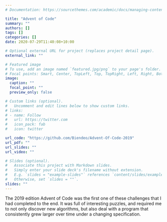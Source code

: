 ```yaml
---
# Documentation: https://sourcethemes.com/academic/docs/managing-content/

title: "Advent of Code"
summary: ""
authors: []
tags: []
categories: []
date: 2020-07-29T11:40:08+10:00

# Optional external URL for project (replaces project detail page).
external_link: ""

# Featured image
# To use, add an image named `featured.jpg/png` to your page's folder.
# Focal points: Smart, Center, TopLeft, Top, TopRight, Left, Right, BottomLeft, Bottom, BottomRight.
image:
  caption: ""
  focal_point: ""
  preview_only: false

# Custom links (optional).
#   Uncomment and edit lines below to show custom links.
# links:
# - name: Follow
#   url: https://twitter.com
#   icon_pack: fab
#   icon: twitter

url_code: "https://github.com/Biendeo/Advent-Of-Code-2019"
url_pdf: ""
url_slides: ""
url_video: ""

# Slides (optional).
#   Associate this project with Markdown slides.
#   Simply enter your slide deck's filename without extension.
#   E.g. `slides = "example-slides"` references `content/slides/example-slides.md`.
#   Otherwise, set `slides = ""`.
slides: ""
---
```

The 2019 edition Advent of Code was the first one of these challenges that I had completed to the end. It was full of interesting puzzles, and required me to not only discover new algorithms, but also deal with a program that consistently grew larger over time under a changing specification.